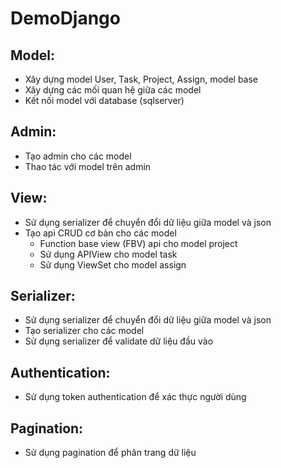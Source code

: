 # DemoDjango
## Model: 
 - Xây dựng model User, Task, Project, Assign, model base
 - Xây dựng các mối quan hệ giữa các model
 - Kết nối model với database (sqlserver)
## Admin:
 - Tạo admin cho các model
 - Thao tác với model trên admin
## View:
 - Sử dụng serializer để chuyển đổi dữ liệu giữa model và json
 - Tạo api CRUD cơ bản cho các model
   - Function base view (FBV) api cho model project
   - Sử dụng APIView cho model task
   - Sử dụng ViewSet cho model assign
## Serializer:
 - Sử dụng serializer để chuyển đổi dữ liệu giữa model và json
 - Tạo serializer cho các model
 - Sử dụng serializer để validate dữ liệu đầu vào
## Authentication:
 - Sử dụng token authentication để xác thực người dùng
## Pagination:
 - Sử dụng pagination để phân trang dữ liệu
